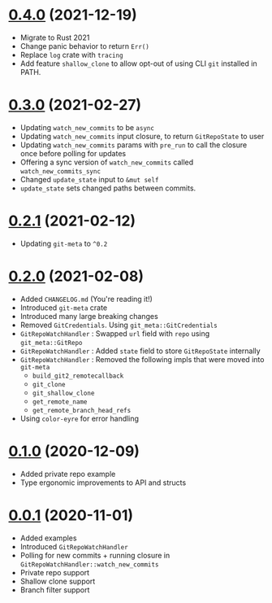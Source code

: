 # [0.4.0](https://github.com/tjtelan/git-event-rs/compare/v0.3.0...v0.4.0) (2021-12-19)
- Migrate to Rust 2021
- Change panic behavior to return `Err()`
- Replace `log` crate with `tracing`
- Add feature `shallow_clone` to allow opt-out of using CLI `git` installed in PATH.
# [0.3.0](https://github.com/tjtelan/git-event-rs/compare/v0.2.1...v0.3.0) (2021-02-27)
- Updating `watch_new_commits` to be `async`
- Updating `watch_new_commits` input closure, to return `GitRepoState` to user
- Updating `watch_new_commits` params with `pre_run` to call the closure once before polling for updates
- Offering a sync version of `watch_new_commits` called `watch_new_commits_sync`
- Changed `update_state` input to `&mut self`
- `update_state` sets changed paths between commits.
# [0.2.1](https://github.com/tjtelan/git-event-rs/compare/v0.2.0...v0.2.1) (2021-02-12)
- Updating `git-meta` to `^0.2`
# [0.2.0](https://github.com/tjtelan/git-event-rs/compare/v0.1.0...v0.2.0) (2021-02-08)
- Added `CHANGELOG.md` (You're reading it!)
- Introduced `git-meta` crate
- Introduced many large breaking changes
- Removed `GitCredentials`. Using `git_meta::GitCredentials` 
- `GitRepoWatchHandler` : Swapped `url` field with `repo` using `git_meta::GitRepo`
- `GitRepoWatchHandler` : Added `state` field to store `GitRepoState` internally
- `GitRepoWatchHandler` : Removed the following impls that were moved into `git-meta`
  - `build_git2_remotecallback`
  - `git_clone`
  - `git_shallow_clone`
  - `get_remote_name`
  - `get_remote_branch_head_refs`
- Using `color-eyre` for error handling

# [0.1.0](https://github.com/tjtelan/git-event-rs/compare/v0.0.1...v0.1.0) (2020-12-09)
- Added private repo example
- Type ergonomic improvements to API and structs

# [0.0.1](https://github.com/tjtelan/git-event-rs/commit/1699676a8f1704006ed0126164c532978bc284a4) (2020-11-01)
- Added examples
- Introduced `GitRepoWatchHandler`
- Polling for new commits + running closure in `GitRepoWatchHandler::watch_new_commits`
- Private repo support
- Shallow clone support
- Branch filter support